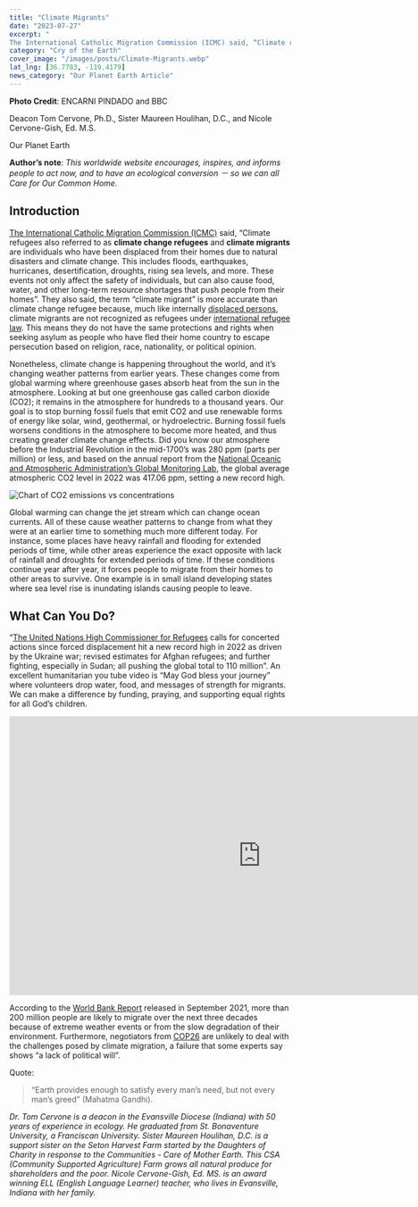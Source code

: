 ```yaml
---
title: "Climate Migrants"
date: "2023-07-27"
excerpt: "
The International Catholic Migration Commission (ICMC) said, “Climate refugees also referred to as climate change refugees and climate migrants are individuals who have been displaced from their homes due to natural disasters and climate change. This includes floods, earthquakes, hurricanes, desertification, droughts, rising sea levels, and more. These events not only affect the safety of individuals, but can also cause food, water, and other long-term resource shortages that push people from their homes”. They also said, the term “climate migrant” is more accurate than climate change refugee because, much like internally displaced persons, climate migrants are not recognized as refugees under international refugee law. This means they do not have the same protections and rights when seeking asylum as people who have fled their home country to escape persecution based on religion, race, nationality, or political opinion."
category: "Cry of the Earth"
cover_image: "/images/posts/Climate-Migrants.webp"
lat_lng: [36.7783, -119.4179]
news_category: "Our Planet Earth Article"
---
```


**Photo Credit**: ENCARNI PINDADO and BBC

Deacon Tom Cervone, Ph.D., Sister Maureen Houlihan, D.C., and Nicole Cervone-Gish, Ed. M.S.

Our Planet Earth

**Author’s note**: _This worldwide website encourages, inspires, and informs people to act now, and to have an ecological conversion － so we can all Care for Our Common Home._

## **Introduction**

[The International Catholic Migration Commission (ICMC)](https://connect.icmc.net/what-and-who-are-climate-refugees/) said, “Climate refugees also referred to as **climate change refugees** and **climate migrants** are individuals who have been displaced from their homes due to natural disasters and climate change. This includes floods, earthquakes, hurricanes, desertification, droughts, rising sea levels, and more. These events not only affect the safety of individuals, but can also cause food, water, and other long-term resource shortages that push people from their homes”. They also said, the term “climate migrant” is more accurate than climate change refugee because, much like internally [displaced persons](https://connect.icmc.net/icmc-displaced-people/), climate migrants are not recognized as refugees under [international refugee law](https://connect.icmc.net/what-is-the-1951-refugee-convention-and-who-does-it-protect/). This means they do not have the same protections and rights when seeking asylum as people who have fled their home country to escape persecution based on religion, race, nationality, or political opinion.

Nonetheless, climate change is happening throughout the world, and it’s changing weather patterns from earlier years. These changes come from global warming where greenhouse gases absorb heat from the sun in the atmosphere. Looking at but one greenhouse gas called carbon dioxide (CO2); it remains in the atmosphere for hundreds to a thousand years. Our goal is to stop burning fossil fuels that emit CO2 and use renewable forms of energy like solar, wind, geothermal, or hydroelectric. Burning fossil fuels worsens conditions in the atmosphere to become more heated, and thus creating greater climate change effects. Did you know our atmosphere before the Industrial Revolution in the mid-1700’s was 280 ppm (parts per million) or less, and based on the annual report from the [National Oceanic and Atmospheric Administration’s Global Monitoring Lab](https://www.climate.gov/news-features/understanding-climate/climate-change-atmospheric-carbon-dioxide), the global average atmospheric CO2 level in 2022 was 417.06 ppm, setting a new record high.

<img src="/images/article-pictures/CO2_emissions_vs_concentrations_1751-2022.png" alt="Chart of CO2 emissions vs concentrations" />

Global warming can change the jet stream which can change ocean currents. All of these cause weather patterns to change from what they were at an earlier time to something much more different today. For instance, some places have heavy rainfall and flooding for extended periods of time, while other areas experience the exact opposite with lack of rainfall and droughts for extended periods of time. If these conditions continue year after year, it forces people to migrate from their homes to other areas to survive. One example is in small island developing states where sea level rise is inundating islands causing people to leave.

## **What Can You Do?**

“[The United Nations High Commissioner for Refugees](https://www.unhcr.org/news/press-releases/unhcr-calls-concerted-action-forced-displacement-hits-new-record-2022) calls for concerted actions since forced displacement hit a new record high in 2022 as driven by the Ukraine war; revised estimates for Afghan refugees; and further fighting, especially in Sudan; all pushing the global total to 110 million”. An excellent humanitarian you tube video is “May God bless your journey” where volunteers drop water, food, and messages of strength for migrants. We can make a difference by funding, praying, and supporting equal rights for all God’s children.

<iframe width="900" height="500" src="https://www.youtube.com/embed/WN1STPmlaN8?start=1" title="YouTube video player" frameborder="0" allow="accelerometer; autoplay; clipboard-write; encrypted-media; gyroscope; picture-in-picture; web-share" allowfullscreen></iframe>

According to the [World Bank Report](https://www.worldbank.org/en/news/press-release/2021/09/13/climate-change-could-force-216-million-people-to-migrate-within-their-own-countries-by-2050) released in September 2021, more than 200 million people are likely to migrate over the next three decades because of extreme weather events or from the slow degradation of their environment. Furthermore, negotiators from [COP26](https://insideclimatenews.org/news/02112021/climate-refugees-international-law-cop26) are unlikely to deal with the challenges posed by climate migration, a failure that some experts say shows “a lack of political will”.

Quote:

> “Earth provides enough to satisfy every man’s need, but not every man’s greed” (Mahatma Gandhi).

_Dr. Tom Cervone is a deacon in the Evansville Diocese (Indiana) with 50 years of experience in ecology. He graduated from St. Bonaventure University, a Franciscan University. Sister Maureen Houlihan, D.C. is a support sister on the Seton Harvest Farm started by the Daughters of Charity in response to the Communities - Care of Mother Earth. This CSA (Community Supported Agriculture) Farm grows all natural produce for shareholders and the poor. Nicole Cervone-Gish, Ed. MS. is an award winning ELL (English Language Learner) teacher, who lives in Evansville, Indiana with her family._
